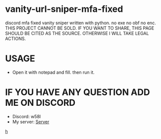 # vanity-url-sniper-mfa-fixed
discord mfa fixed vanity sniper written with python. no exe no obf no enc.  THIS PROJECT CANNOT BE SOLD. IF YOU WANT TO SHARE, THIS PAGE SHOULD BE CITED AS THE SOURCE. OTHERWISE I WILL TAKE LEGAL ACTIONS.

# USAGE
- Open it with notepad and fill. then run it.

# IF YOU HAVE ANY QUESTION ADD ME ON DISCORD
- Discord: w58l
- My server: [Server](https://discord.gg/bnqd6zezr2)

[h](https://hits.sh/github.com/Yan-Jobs/vanity-url-sniper-mfa-fixed.svg)
